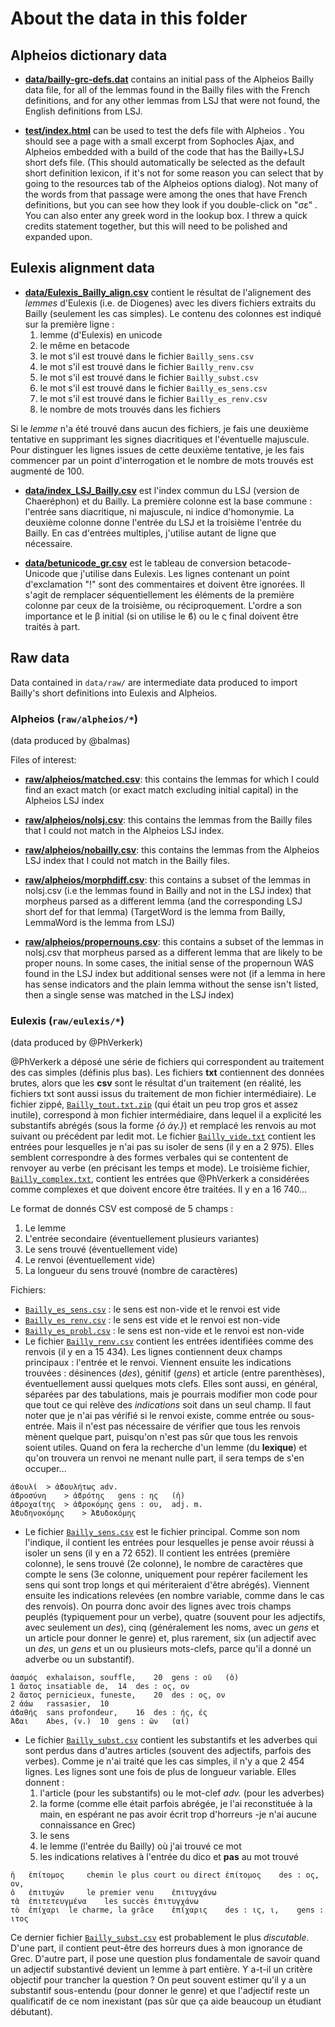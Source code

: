 # About the data in this folder

## Alpheios dictionary data

* **[data/bailly-grc-defs.dat](../data/bailly-grc-defs.dat)** contains an initial pass of the Alpheios Bailly data file, for all of the lemmas found in the Bailly files with the French definitions, and for any other lemmas from LSJ that were not found, the English definitions from LSJ.

* **[test/index.html](../test/index.html)**  can be used to test the defs file with Alpheios . You should see  a page with a small excerpt from Sophocles Ajax, and Alpheios embedded with a build of the code that has the Bailly+LSJ short defs file. (This should automatically be selected as the default short definition lexicon, if it's not for some reason you can select that by going to the resources tab of the Alpheios options dialog).  Not many of the words from that passage were among the ones that have French definitions, but you can see how they look if you double-click on "σε" . You can also enter any greek word in the lookup box. I threw a quick credits statement together, but this will need to be polished and expanded upon.

## Eulexis alignment data

* **[data/Eulexis_Bailly_align.csv](Eulexis_Bailly_align.csv)** contient le résultat de l'alignement des *lemmes* d'Eulexis (i.e. de Diogenes) avec les divers fichiers extraits du Bailly (seulement les cas simples). Le contenu des colonnes est indiqué sur la première ligne :
    1. lemme (d'Eulexis) en unicode
    2. le même en betacode
    3. le mot s'il est trouvé dans le fichier `Bailly_sens.csv`
    4. le mot s'il est trouvé dans le fichier `Bailly_renv.csv`
    5. le mot s'il est trouvé dans le fichier `Bailly_subst.csv`
    6. le mot s'il est trouvé dans le fichier `Bailly_es_sens.csv`
    7. le mot s'il est trouvé dans le fichier `Bailly_es_renv.csv`
    8. le nombre de mots trouvés dans les fichiers

Si le *lemme* n'a été trouvé dans aucun des fichiers, je fais une deuxième tentative en supprimant les signes diacritiques et l'éventuelle majuscule. Pour distinguer les lignes issues de cette deuxième tentative, je les fais commencer par un point d'interrogation et le nombre de mots trouvés est augmenté de 100.

* **[data/index_LSJ_Bailly.csv](index_LSJ_Bailly.csv)** est l'index commun du LSJ (version de Chaeréphon) et du Bailly. La première colonne est la base commune : l'entrée sans diacritique, ni majuscule, ni indice d'homonymie. La deuxième colonne donne l'entrée du LSJ et la troisième l'entrée du Bailly. En cas d'entrées multiples, j'utilise autant de ligne que nécessaire.

* **[data/betunicode_gr.csv](betunicode_gr.csv)** est le tableau de conversion betacode-Unicode que j'utilise dans Eulexis. Les lignes contenant un point d'exclamation "!" sont des commentaires et doivent être ignorées. Il s'agit de remplacer séquentiellement les éléments de la première colonne par ceux de la troisième, ou réciproquement. L'ordre a son importance et le β initial (si on utilise le ϐ) ou le ς final doivent être traités à part.

## Raw data

Data contained in `data/raw/` are intermediate data produced to import Bailly's short definitions into Eulexis and Alpheios.

### Alpheios (`raw/alpheios/*`)

(data produced by @balmas)

Files of interest:

* **[raw/alpheios/matched.csv](raw/alpheios/matched.csv)**: this contains the lemmas for which I could find an exact match (or exact match excluding initial capital) in the Alpheios LSJ index

* **[raw/alpheios/nolsj.csv](raw/alpheios/nolsj.csv)**: this contains the lemmas from the Bailly files that I could not match in the Alpheios LSJ index.

* **[raw/alpheios/nobailly.csv](raw/alpheios/nobailly.csv)**: this contains the lemmas from the Alpheios LSJ index that I could not match in the Bailly files.

* **[raw/alpheios/morphdiff.csv](raw/alpheios/morphdiff.csv)**: this contains a subset of the lemmas in nolsj.csv (i.e the lemmas found in Bailly and not in the LSJ index) that morpheus parsed as a different lemma (and the corresponding LSJ short def for that lemma) (TargetWord is the lemma from Bailly, LemmaWord is the lemma from LSJ)

* **[raw/alpheios/propernouns.csv](raw/alpheios/propernouns.csv)**: this contains a subset of the lemmas in nolsj.csv that morpheus parsed as a different lemma that are likely to be proper nouns. In some cases, the initial sense of the propernoun WAS found in the LSJ index but additional senses were not (if a lemma in here has sense indicators and the plain lemma without the sense isn't listed, then a single sense was matched in the LSJ index)

### Eulexis (`raw/eulexis/*`)

(data produced by @PhVerkerk)

@PhVerkerk a déposé une série de fichiers qui correspondent au traitement des cas simples (définis plus bas). Les fichiers **txt** contiennent des données brutes, alors que les **csv** sont le résultat d'un traitement (en réalité, les fichiers txt sont aussi issus du traitement de mon fichier intermédiaire). Le fichier zippé, [`Bailly_tout.txt.zip`](raw/eulexis/Bailly_tout.txt.zip) (qui était un peu trop gros et assez inutile), correspond à mon fichier intermédiaire, dans lequel il a explicité les substantifs abrégés (sous la forme *{ὁ ἀγ.}*) et remplacé les renvois au mot suivant ou précédent par ledit mot. Le fichier [`Bailly_vide.txt`](raw/eulexis/Bailly_vide.txt) contient les entrées pour lesquelles je n'ai pas su isoler de sens (il y en a 2 975). Elles semblent correspondre à des formes verbales qui se contentent de renvoyer au verbe (en précisant les temps et mode). Le troisième fichier, [`Bailly_complex.txt`](raw/eulexis/Bailly_complex.txt), contient les entrées que @PhVerkerk a considérées comme complexes et que doivent encore être traitées. Il y en a 16 740...

Le format de donnés CSV est composé de 5 champs :
1. Le lemme
2. L'entrée secondaire (éventuellement plusieurs variantes)
3. Le sens trouvé (éventuellement vide)
4. Le renvoi (éventuellement vide)
5. La longueur du sens trouvé (nombre de caractères)

Fichiers:

- [`Bailly_es_sens.csv`](raw/eulexis/Bailly_es_sens.csv) : le sens est non-vide et le renvoi est vide
- [`Bailly_es_renv.csv`](raw/eulexis/Bailly_es_renv.csv) : le sens est vide et le renvoi est non-vide
- [`Bailly_es_probl.csv`](raw/eulexis/Bailly_es_probl.csv) : le sens est non-vide et le renvoi est non-vide
- Le fichier [`Bailly_renv.csv`](raw/eulexis/Bailly_renv.csv) contient les entrées identifiées comme des renvois (il y en a 15 434). Les lignes contiennent deux champs principaux : l'entrée et le renvoi. Viennent ensuite les indications trouvées : désinences (*des*), génitif (*gens*) et article (entre parenthèses), éventuellement aussi quelques mots clefs. Elles sont aussi, en général, séparées par des tabulations, mais je pourrais modifier mon code pour que tout ce qui relève des *indications* soit dans un seul champ. Il faut noter que je n'ai pas vérifié si le renvoi existe, comme entrée ou sous-entrée. Mais il n'est pas nécessaire de vérifier que tous les renvois mènent quelque part, puisqu'on n'est pas sûr que tous les renvois soient utiles. Quand on fera la recherche d'un lemme (du **lexique**) et qu'on trouvera un renvoi ne menant nulle part, il sera temps de s'en occuper...
```TSV
ἀϐουλί	> ἀϐουλήτως	adv.
ἁϐροσύνη	> ἁϐρότης	gens : ης	(ἡ)
ἁϐροχαίτης	> ἁϐροκόμης	gens : ου,	adj. m.
Ἀϐυδηνοκόμης	> Ἀϐυδοκόμης
```
- Le fichier [`Bailly_sens.csv`](raw/eulexis/Bailly_sens.csv) est le fichier principal. Comme son nom l'indique, il contient les entrées pour lesquelles je pense avoir réussi à isoler un sens (il y en a 72 652). Il contient les entrées (première colonne), le sens trouvé (2e colonne), le nombre de caractères que compte le sens (3e colonne, uniquement pour repérer facilement les sens qui sont trop longs et qui mériteraient d'être abrégés). Viennent ensuite les indications relevées (en nombre variable, comme dans le cas des renvois). On pourra donc avoir des lignes avec trois champs peuplés (typiquement pour un verbe), quatre (souvent pour les adjectifs, avec seulement un *des*), cinq (généralement les noms, avec un *gens* et un article pour donner le genre) et, plus rarement, six (un adjectif avec un *des*, un *gens* et un ou plusieurs mots-clefs, parce qu'il a donné un adverbe ou un substantif).
```TSV
ἀασμός	exhalaison, souffle,	20	gens : οῦ	(ὁ)
1 ἄατος	insatiable de,	14	des : ος, ον
2 ἄατος	pernicieux, funeste,	20	des : ος, ον
2 ἀάω	rassasier,	10
ἀϐαθής	sans profondeur,	16	des : ής, ές
Ἄϐαι	Abes, (v.)	10	gens : ῶν	(αἱ)
```
- Le fichier [`Bailly_subst.csv`](raw/eulexis/Bailly_subst.csv) contient les substantifs et les adverbes qui sont perdus dans d'autres articles (souvent des adjectifs, parfois des verbes). Comme je n'ai traité que les cas simples, il n'y a que 2 454 lignes. Les lignes sont une fois de plus de longueur variable. Elles donnent :
    1. l'article (pour les substantifs) ou le mot-clef *adv.* (pour les adverbes)
    2. la forme (comme elle était parfois abrégée, je l'ai reconstituée à la main, en espérant ne pas avoir écrit trop d'horreurs -je n'ai aucune connaissance en Grec)
    3. le sens
    4. le lemme (l'entrée du Bailly) où j'ai trouvé ce mot
    5. les indications relatives à l'entrée du dico et **pas** au mot trouvé
```TSV
ἡ	ἐπίτομος	 chemin le plus court ou direct	ἐπίτομος	des : ος, ον,
ὁ	ἐπιτυχών	 le premier venu	ἐπιτυγχάνω
τὰ	ἐπιτετευγμένα	 les succès	ἐπιτυγχάνω
τὸ	ἐπίχαρι	 le charme, la grâce	ἐπίχαρις	des : ις, ι,	gens : ιτος
```

Ce dernier fichier [`Bailly_subst.csv`](raw/eulexis/Bailly_subst.csv) est probablement le plus *discutable*. D'une part, il contient peut-être des horreurs dues à mon ignorance de Grec. D'autre part, il pose une question plus fondamentale de savoir quand un adjectif substantivé devient un lemme à part entière. Y a-t-il un critère objectif pour trancher la question ? On peut souvent estimer qu'il y a un substantif sous-entendu (pour donner le genre) et que l'adjectif reste un qualificatif de ce nom inexistant (pas sûr que ça aide beaucoup un étudiant débutant).
